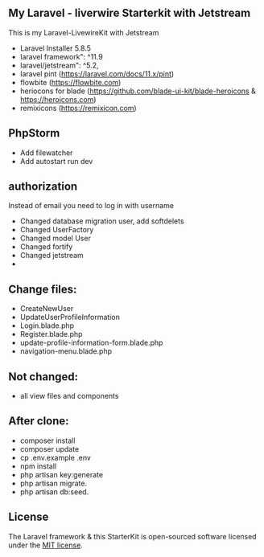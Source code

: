 ## My Laravel - liverwire Starterkit with Jetstream

This is my Laravel-LivewireKit with Jetstream

- Laravel Installer 5.8.5
- laravel framework": ^11.9
- laravel/jetstream": ^5.2,
- laravel pint (https://laravel.com/docs/11.x/pint)
- flowbite (https://flowbite.com)
- heriocons for blade (https://github.com/blade-ui-kit/blade-heroicons & https://heroicons.com)
- remixicons (https://remixicon.com)

## PhpStorm

- Add filewatcher
- Add autostart run dev

## authorization

Instead of email you need to log in with username

- Changed database migration user, add softdelets
- Changed UserFactory
- Changed model User
- Changed fortify
- Changed jetstream
-

## Change files:

- CreateNewUser
- UpdateUserProfileInformation
- Login.blade.php
- Register.blade.php
- update-profile-information-form.blade.php
- navigation-menu.blade.php

## Not changed:

- all view files and components

## After clone:

- composer install
- composer update
- cp .env.example .env
- npm install
- php artisan key:generate
- php artisan migrate.
- php artisan db:seed.

## License

The Laravel framework & this StarterKit is open-sourced software licensed under
the [MIT license](https://opensource.org/licenses/MIT).
